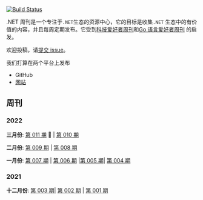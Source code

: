 [![Build Status](https://dev.azure.com/tindi/DotNETWeekly/_apis/build/status/DotNETWeekly-io.DotNetWeekly?branchName=master)](https://dev.azure.com/tindi/DotNETWeekly/_build/latest?definitionId=8&branchName=master)

.NET 周刊是一个专注于`.NET`生态的资源中心，它的目标是收集`.NET` 生态中的有价值的内容，并且每周定期发布。它受到[科技爱好者周刊](https://github.com/ruanyf/weekly)和[Go 语言爱好者周刊](https://github.com/polaris1119/golangweekly) 的启发。

欢迎投稿，请[提交 issue](https://github.com/gaufung/DotNetWeekly/issues)。

我们打算在两个平台上发布

- GitHub
- [网站](https://dotnetweekly.azurewebsites.net/)

## 周刊

### 2022

**三月份**: [第 011 期](docs/episode-010.md) :high_brightness: | [第 010 期](docs/episode-010.md) 

**二月份**: [第 009 期](docs/episode-009.md) | [第 008 期](docs/episode-008.md)

**一月份**: [第 007 期](docs/episode-007.md) | [第 006 期](docs/episode-006.md) |[第 005 期](docs/episode-005.md)| [第 004 期](docs/episode-004.md)

### 2021

**十二月份**: [第 003 期](docs/episode-003.md)| [第 002 期](docs/episode-002.md) | [第 001 期](docs/episode-001.md)
